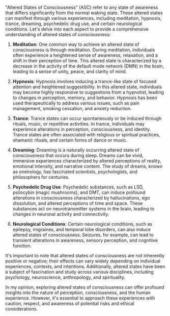 "Altered States of Consciousness" (ASC) refer to any state of awareness that differs significantly from the normal waking state. These altered states can manifest through various experiences, including meditation, hypnosis, trance, dreaming, psychedelic drug use, and certain neurological conditions. Let's delve into each aspect to provide a comprehensive understanding of altered states of consciousness:

1. **Meditation**: One common way to achieve an altered state of consciousness is through meditation. During meditation, individuals often experience a heightened sense of awareness, relaxation, and a shift in their perception of time. This altered state is characterized by a decrease in the activity of the default mode network (DMN) in the brain, leading to a sense of unity, peace, and clarity of mind.

2. **Hypnosis**: Hypnosis involves inducing a trance-like state of focused attention and heightened suggestibility. In this altered state, individuals may become highly responsive to suggestions from a hypnotist, leading to changes in perception, memory, and behavior. Hypnosis has been used therapeutically to address various issues, such as pain management, smoking cessation, and anxiety reduction.

3. **Trance**: Trance states can occur spontaneously or be induced through rituals, music, or repetitive activities. In trance, individuals may experience alterations in perception, consciousness, and identity. Trance states are often associated with religious or spiritual practices, shamanic rituals, and certain forms of dance or music.

4. **Dreaming**: Dreaming is a naturally occurring altered state of consciousness that occurs during sleep. Dreams can be vivid, immersive experiences characterized by altered perceptions of reality, emotional intensity, and narrative content. The study of dreams, known as oneirology, has fascinated scientists, psychologists, and philosophers for centuries.

5. **Psychedelic Drug Use**: Psychedelic substances, such as LSD, psilocybin (magic mushrooms), and DMT, can induce profound alterations in consciousness characterized by hallucinations, ego dissolution, and altered perceptions of time and space. These substances act on neurotransmitter systems in the brain, leading to changes in neuronal activity and connectivity.

6. **Neurological Conditions**: Certain neurological conditions, such as epilepsy, migraines, and temporal lobe disorders, can also induce altered states of consciousness. Seizures, for example, can lead to transient alterations in awareness, sensory perception, and cognitive function.

It's important to note that altered states of consciousness are not inherently positive or negative; their effects can vary widely depending on individual experiences, contexts, and intentions. Additionally, altered states have been a subject of fascination and study across various disciplines, including psychology, neuroscience, anthropology, and spirituality.

In my opinion, exploring altered states of consciousness can offer profound insights into the nature of perception, consciousness, and the human experience. However, it's essential to approach these experiences with caution, respect, and awareness of potential risks and ethical considerations.